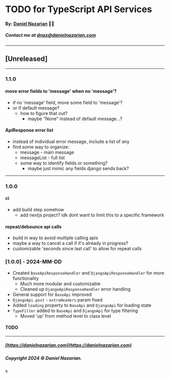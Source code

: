 # TODO for TypeScript API Services
#### By: [Daniel Nazarian](https://danielnazarian) 🐧👹
##### Contact me at <dnaz@danielnazarian.com>

-------------------------------------------------------
## [Unreleased]
-----
### 1.1.0



#### move error fields to 'message' when no 'message'?
- if no 'message' field, move some field to 'message'?
- or if default message?
  - how to figure that out?
    - maybe "None" instead of default message...?



    
#### ApiResponse error list
- instead of individual error message, include a list of any
- find some way to organize:
  - message - main message
  - messageList - full list
  - some way to identify fields or something?
    - maybe just mimic any fields django sends back?


-----
### 1.0.0


#### ci
- add build step somehow
  - add nextjs project? idk dont want to limit this to a specific framework



#### repeat/debounce api calls
- build in way to avoid multiple calling apis
- maybe a way to cancel a call if it's already in progress?
- customizable 'seconds since last call' to allow for repeat calls



### [1.0.0] - 2024-MM-DD
- Created `BaseApiResponseHandler` and `DjangoApiResponseHandler` for more functionality
  - Much more modular and customizable
  - Cleaned up `DjangoApiResponseHandler` error handling
- General support for `BaseApi` improved
- `DjangoApi.post` - `extraHeaders` param fixed
- Added `loading` property to `BaseApi` and `DjangoApi` for loading state
- `TypeFilter` added to `BaseApi` and `DjangoApi` for type filtering
  - Moved 'up' from method level to class level
#### TODO

-------------------------------------------------------

##### [https://danielnazarian.com](https://danielnazarian.com)
##### Copyright 2024 © Daniel Nazarian.
s